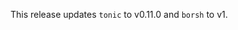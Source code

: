 <!--
    Add a summary for the release here.

    If you don't change this message, or if this file is empty, the release
    will not be created. -->
This release updates `tonic` to v0.11.0 and `borsh` to v1.
